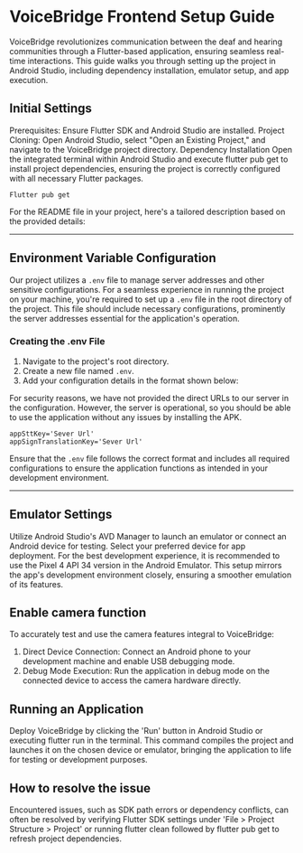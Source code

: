 # VoiceBridge Frontend Setup Guide

VoiceBridge revolutionizes communication between the deaf and hearing communities through a Flutter-based application, ensuring seamless real-time interactions. This guide walks you through setting up the project in Android Studio, including dependency installation, emulator setup, and app execution.

## Initial Settings

Prerequisites: Ensure Flutter SDK and Android Studio are installed.
Project Cloning: Open Android Studio, select "Open an Existing Project," and navigate to the VoiceBridge project directory.
Dependency Installation
Open the integrated terminal within Android Studio and execute flutter pub get to install project dependencies, ensuring the project is correctly configured with all necessary Flutter packages.
```
Flutter pub get
```

For the README file in your project, here's a tailored description based on the provided details:

---

## Environment Variable Configuration

Our project utilizes a `.env` file to manage server addresses and other sensitive configurations. For a seamless experience in running the project on your machine, you're required to set up a `.env` file in the root directory of the project. This file should include necessary configurations, prominently the server addresses essential for the application's operation.

### Creating the .env File

1. Navigate to the project's root directory.
2. Create a new file named `.env`.
3. Add your configuration details in the format shown below:

For security reasons, we have not provided the direct URLs to our server in the configuration. However, the server is operational, so you should be able to use the application without any issues by installing the APK.

```plaintext
appSttKey='Sever Url'
appSignTranslationKey='Sever Url'
```

Ensure that the `.env` file follows the correct format and includes all required configurations to ensure the application functions as intended in your development environment.

---

## Emulator Settings

Utilize Android Studio's AVD Manager to launch an emulator or connect an Android device for testing. Select your preferred device for app deployment.
For the best development experience, it is recommended to use the Pixel 4 API 34 version in the Android Emulator. This setup mirrors the app's development environment closely, ensuring a smoother emulation of its features.

## Enable camera function

To accurately test and use the camera features integral to VoiceBridge:
1. Direct Device Connection: Connect an Android phone to your development machine and enable USB debugging mode.
2. Debug Mode Execution: Run the application in debug mode on the connected device to access the camera hardware directly.

## Running an Application

Deploy VoiceBridge by clicking the 'Run' button in Android Studio or executing flutter run in the terminal. This command compiles the project and launches it on the chosen device or emulator, bringing the application to life for testing or development purposes.

## How to resolve the issue

Encountered issues, such as SDK path errors or dependency conflicts, can often be resolved by verifying Flutter SDK settings under 'File > Project Structure > Project' or running flutter clean followed by flutter pub get to refresh project dependencies.
